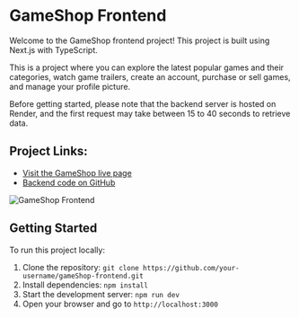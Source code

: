  <h1>GameShop Frontend</h1>
    
  <p>Welcome to the GameShop frontend project! This project is built using Next.js with TypeScript.</p>
  
  <p>This is a project where you can explore the latest popular games and their categories, watch game trailers, create an account, purchase or sell games, and manage your profile picture.</p    
    <p>Before getting started, please note that the backend server is hosted on Render, and the first request may take between 15 to 40 seconds to retrieve data.</p>
    
  <h2>Project Links:</h2>
    <ul>
        <li><a href="https://game-shop-frontend.vercel.app/">Visit the GameShop live page</a></li>
        <li><a href="https://github.com/NedimBegic/gameShop-backend">Backend code on GitHub</a></li>
    </ul>
    
  <img src="https://i.postimg.cc/7qJBGhN2/gamse-Shop.png" alt="GameShop Frontend" >
    
  <h2>Getting Started</h2>
    <p>To run this project locally:</p>
    <ol>
        <li>Clone the repository: <code>git clone https://github.com/your-username/gameShop-frontend.git</code></li>
        <li>Install dependencies: <code>npm install</code></li>
        <li>Start the development server: <code>npm run dev</code></li>
        <li>Open your browser and go to <code>http://localhost:3000</code></li>
    </ol>
    
